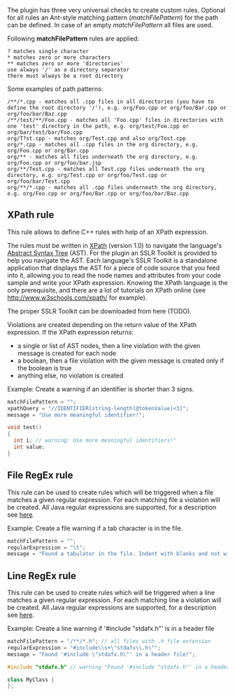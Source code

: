 The plugin has three very universal checks to create custom rules. Optional for all rules an Ant-style matching pattern (*matchFilePattern*) for the path can be defined. In case of an empty *matchFilePattern* all files are used.

Following **matchFilePattern** rules are applied:
```
? matches single character
* matches zero or more characters
** matches zero or more 'directories'
use always '/' as a directory separator
there must always be a root directory
```

Some examples of path patterns:
```
/**/*.cpp - matches all .cpp files in all directories (you have to define the root directory '/'), e.g. org/Foo.cpp or org/foo/Bar.cpp or org/foo/bar/Baz.cpp
/**/test/**/Foo.cpp - matches all 'Foo.cpp' files in directories with one 'test' directory in the path, e.g. org/test/Foo.cpp or org/bar/test/bar/Foo.cpp
org/T?st.cpp - matches org/Test.cpp and also org/Tost.cpp
org/*.cpp - matches all .cpp files in the org directory, e.g. org/Foo.cpp or org/Bar.cpp
org/** - matches all files underneath the org directory, e.g. org/Foo.cpp or org/foo/bar.jsp
org/**/Test.cpp - matches all Test.cpp files underneath the org directory, e.g. org/Test.cpp or org/foo/Test.cpp or org/foo/bar/Test.cpp
org/**/*.cpp - matches all .cpp files underneath the org directory, e.g. org/Foo.cpp or org/foo/Bar.cpp or org/foo/bar/Baz.cpp
```

## XPath rule
This rule allows to define C++ rules with help of an XPath expression.

The rules must be written in [XPath](http://en.wikipedia.org/wiki/XPath) (version 1.0) to navigate the language's [Abstract Syntax Tree](http://en.wikipedia.org/wiki/Abstract_syntax_tree) (AST). For the plugin an SSLR Toolkit is provided to help you navigate the AST. Each language's SSLR Toolkit is a standalone application that displays the AST for a piece of code source that you feed into it, allowing you to read the node names and attributes from your code sample and write your XPath expression. Knowing the XPath language is the only prerequisite, and there are a lot of tutorials on XPath online (see http://www.w3schools.com/xpath/ for example).

The proper SSLR Toolkit can be downloaded from here (TODO).

Violations are created depending on the return value of the XPath expression. If the XPath expression returns:
* a single or list of AST nodes, then a line violation with the given message is created for each node
* a boolean, then a file violation with the given message is created only if the boolean is true
* anything else, no violation is created

Example: Create a warning if an identifier is shorter than 3 signs.

```Java
matchFilePattern = "";
xpathQuery = "//IDENTIFIER[string-length(@tokenValue)<3]";
message = "Use more meaningful identifier!";
```

```C++
void test()
{
  int i; // warning: Use more meaningful identifiers!"
  int value;
}
```

## File RegEx rule
This rule can be used to create rules which will be triggered when a file matches a given regular expression.
For each matching file a violation will be created. All Java regular expressions are supported, for a description see [here](http://docs.oracle.com/javase/7/docs/api/java/util/regex/Pattern.html).

Example: Create a file warning if a tab character is in the file.

```Java
matchFilePattern = "";
regularExpression = "\t";
message = "Found a tabulator in the file. Indent with blanks and not with tabulators!";
```

## Line RegEx rule
This rule can be used to create rules which will be triggered when a line matches a given regular expression.
For each matching line a violation will be created. All Java regular expressions are supported, for a description see [here](http://docs.oracle.com/javase/7/docs/api/java/util/regex/Pattern.html).

Example: Create a line warning if '#include "stdafx.h"' is in a header file

```Java
matchFilePattern = "/**/*.h"; // all files with .h file extension
regularExpression = "#include\\s+\"stdafx\\.h\"";
message = "Found '#include \"stdafx.h\"' in a header file!";
```

```C++
#include "stdafx.h" // warning "Found '#include "stdafx.h"' in a header file!"

class MyClass {
};
```
